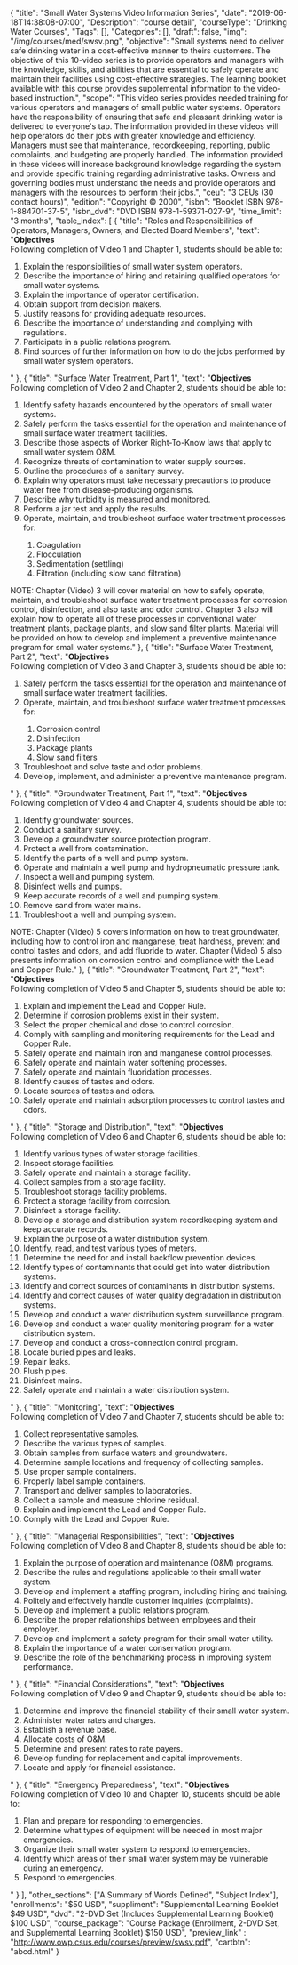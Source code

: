 {
	"title": "Small Water Systems Video Information Series",
	"date": "2019-06-18T14:38:08-07:00",
	"Description": "course detail",
	"courseType": "Drinking Water Courses",
	"Tags": [],
	"Categories": [],
	"draft": false,
	"img": "/img/courses/med/swsv.png",
	"objective": "Small systems need to deliver safe drinking water in a cost-effective manner to theirs customers. The objective of this 10-video series is to provide operators and managers with the knowledge, skills, and abilities that are essential to safely operate and maintain their facilities using cost-effective strategies. The learning booklet available with this course provides supplemental information to the video-based instruction.",
	"scope": "This video series provides needed training for various operators and managers of small public water systems. Operators have the responsibility of ensuring that safe and pleasant drinking water is delivered to everyone's tap. The information provided in these videos will help operators do their jobs with greater knowledge and efficiency. Managers must see that maintenance, recordkeeping, reporting, public complaints, and budgeting are properly handled. The information provided in these videos will increase background knowledge regarding the system and provide specific training regarding administrative tasks. Owners and governing bodies must understand the needs and provide operators and managers with the resources to perform their jobs.",
	"ceu": "3 CEUs (30 contact hours)",
	"edition": "Copyright © 2000",
    "isbn": "Booklet ISBN 978-1-884701-37-5",
	"isbn_dvd": "DVD ISBN 978-1-59371-027-9",
	"time_limit": "3 months",
	"table_index": [
	{
		"title": "Roles and Responsibilities of Operators, Managers, Owners, and Elected Board Members",
		"text": "<strong>Objectives</strong><br>Following completion of Video 1 and Chapter 1, students should be able to:<ol><li>Explain the responsibilities of small water system operators.</li><li>Describe the importance of hiring and retaining qualified operators for small water systems.</li><li>Explain the importance of operator certification.</li><li>Obtain support from decision makers.</li><li>Justify reasons for providing adequate resources.</li><li>Describe the importance of understanding and complying with regulations.</li><li>Participate in a public relations program.</li><li>Find sources of further information on how to do the jobs performed by small water system operators.</li></ol>"
	},
	{
		"title": "Surface Water Treatment, Part 1",
		"text": "<strong>Objectives</strong><br>Following completion of Video 2 and Chapter 2, students should be able to:<ol><li>Identify safety hazards encountered by the operators of small water systems.</li><li>Safely perform the tasks essential for the operation and maintenance of small surface water treatment facilities.</li><li>Describe those aspects of Worker Right-To-Know laws that apply to small water system O&M.</li><li>Recognize threats of contamination to water supply sources.</li><li>Outline the procedures of a sanitary survey.</li><li>Explain why operators must take necessary precautions to produce water free from disease-producing organisms.</li><li>Describe why turbidity is measured and monitored.</li><li>Perform a jar test and apply the results.</li><li>Operate, maintain, and troubleshoot surface water treatment processes for:</li><ol><li>Coagulation</li><li>Flocculation</li><li>Sedimentation (settling)</li><li>Filtration (including slow sand filtration)</li></ol></ol>NOTE: Chapter (Video) 3 will cover material on how to safely operate, maintain, and troubleshoot surface water treatment processes for corrosion control, disinfection, and also taste and odor control. Chapter 3 also will explain how to operate all of these processes in conventional water treatment plants, package plants, and slow sand filter plants. Material will be provided on how to develop and implement a preventive maintenance program for small water systems."
	},
	{
		"title": "Surface Water Treatment, Part 2",
		"text": "<strong>Objectives</strong><br>Following completion of Video 3 and Chapter 3, students should be able to:<ol><li>Safely perform the tasks essential for the operation and maintenance of small surface water treatment facilities.</li><li>Operate, maintain, and troubleshoot surface water treatment processes for:</li><ol><li>Corrosion control</li><li>Disinfection</li><li>Package plants</li><li>Slow sand filters</li></ol><li>Troubleshoot and solve taste and odor problems.</li><li>Develop, implement, and administer a preventive maintenance program.</li></ol>"
	},
	{
		"title": "Groundwater Treatment, Part 1",
		"text": "<strong>Objectives</strong><br>Following completion of Video 4 and Chapter 4, students should be able to:<ol><li>Identify groundwater sources.</li><li>Conduct a sanitary survey.</li><li>Develop a groundwater source protection program.</li><li>Protect a well from contamination.</li><li>Identify the parts of a well and pump system.</li><li>Operate and maintain a well pump and hydropneumatic pressure tank.</li><li>Inspect a well and pumping system.</li><li>Disinfect wells and pumps.</li><li>Keep accurate records of a well and pumping system.</li><li>Remove sand from water mains.</li><li>Troubleshoot a well and pumping system.</li></ol>NOTE: Chapter (Video) 5 covers information on how to treat groundwater, including how to control iron and manganese, treat hardness, prevent and control tastes and odors, and add fluoride to water. Chapter (Video) 5 also presents information on corrosion control and compliance with the Lead and Copper Rule."
	},
	{
		"title": "Groundwater Treatment, Part 2",
		"text": "<strong>Objectives</strong><br>Following completion of Video 5 and Chapter 5, students should be able to:<ol><li>Explain and implement the Lead and Copper Rule.</li><li>Determine if corrosion problems exist in their system.</li><li>Select the proper chemical and dose to control corrosion.</li><li>Comply with sampling and monitoring requirements for the Lead and Copper Rule.</li><li>Safely operate and maintain iron and manganese control processes.</li><li>Safely operate and maintain water softening processes.</li><li>Safely operate and maintain fluoridation processes.</li><li>Identify causes of tastes and odors.</li><li>Locate sources of tastes and odors.</li><li>Safely operate and maintain adsorption processes to control tastes and odors.</li></ol>"
	},
	{
		"title": "Storage and Distribution",
		"text": "<strong>Objectives</strong><br>Following completion of Video 6 and Chapter 6, students should be able to:<ol><li>Identify various types of water storage facilities.</li><li>Inspect storage facilities.</li><li>Safely operate and maintain a storage facility.</li><li>Collect samples from a storage facility.</li><li>Troubleshoot storage facility problems.</li><li>Protect a storage facility from corrosion.</li><li>Disinfect a storage facility.</li><li>Develop a storage and distribution system recordkeeping system and keep accurate records.</li><li>Explain the purpose of a water distribution system.</li><li>Identify, read, and test various types of meters.</li><li>Determine the need for and install backflow prevention devices.</li><li>Identify types of contaminants that could get into water distribution systems.</li><li>Identify and correct sources of contaminants in distribution systems.</li><li>Identify and correct causes of water quality degradation in distribution systems.</li><li>Develop and conduct a water distribution system surveillance program.</li><li>Develop and conduct a water quality monitoring program for a water distribution system.</li><li>Develop and conduct a cross-connection control program.</li><li>Locate buried pipes and leaks.</li><li>Repair leaks.</li><li>Flush pipes.</li><li>Disinfect mains.</li><li>Safely operate and maintain a water distribution system.</li></ol>"
	},
	{
		"title": "Monitoring",
		"text": "<strong>Objectives</strong><br>Following completion of Video 7 and Chapter 7, students should be able to:<ol><li>Collect representative samples.</li><li>Describe the various types of samples.</li><li>Obtain samples from surface waters and groundwaters.</li><li>Determine sample locations and frequency of collecting samples.</li><li>Use proper sample containers.</li><li>Properly label sample containers.</li><li>Transport and deliver samples to laboratories.</li><li>Collect a sample and measure chlorine residual.</li><li>Explain and implement the Lead and Copper Rule.</li><li>Comply with the Lead and Copper Rule.</li></ol>"
	},
	{
		"title": "Managerial Responsibilities",
		"text": "<strong>Objectives</strong><br>Following completion of Video 8 and Chapter 8, students should be able to:<ol><li>Explain the purpose of operation and maintenance (O&M) programs.</li><li>Describe the rules and regulations applicable to their small water system.</li><li>Develop and implement a staffing program, including hiring and training.</li><li>Politely and effectively handle customer inquiries (complaints).</li><li>Develop and implement a public relations program.</li><li>Describe the proper relationships between employees and their employer.</li><li>Develop and implement a safety program for their small water utility.</li><li>Explain the importance of a water conservation program.</li><li>Describe the role of the benchmarking process in improving system performance.</li></ol>"
	},
	{
		"title": "Financial Considerations",
		"text": "<strong>Objectives</strong><br>Following completion of Video 9 and Chapter 9, students should be able to:<ol><li>Determine and improve the financial stability of their small water system.</li><li>Administer water rates and charges.</li><li>Establish a revenue base.</li><li>Allocate costs of O&M.</li><li>Determine and present rates to rate payers.</li><li>Develop funding for replacement and capital improvements.</li><li>Locate and apply for financial assistance.</li></ol>"
	},
	{
		"title": "Emergency Preparedness",
		"text": "<strong>Objectives</strong><br>Following completion of Video 10 and Chapter 10, students should be able to:<ol><li>Plan and prepare for responding to emergencies.</li><li>Determine what types of equipment will be needed in most major emergencies.</li><li>Organize their small water system to respond to emergencies.</li><li>Identify which areas of their small water system may be vulnerable during an emergency.</li><li>Respond to emergencies.</li></ol>"
	}
	],
	"other_sections": ["A Summary of Words Defined", "Subject Index"],
	"enrollments": "$50 USD",
	"suppliment": "Supplemental Learning Booklet $49 USD",
	"dvd": "2-DVD Set (Includes Supplemental Learning Booklet) $100 USD",
    "course_package": "Course Package (Enrollment, 2-DVD Set, and Supplemental Learning Booklet) $150 USD",
	"preview_link" : "http://www.owp.csus.edu/courses/preview/swsv.pdf",
	"cartbtn": "abcd.html"
}